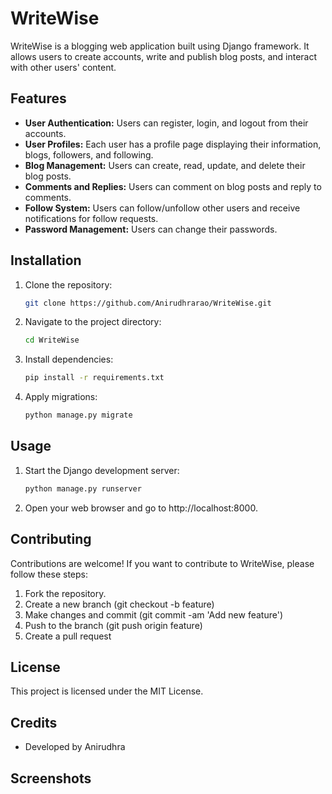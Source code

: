 # WriteWise

WriteWise is a blogging web application built using Django framework. It allows users to create accounts, write and publish blog posts, and interact with other users' content.

## Features

- **User Authentication:** Users can register, login, and logout from their accounts.
- **User Profiles:** Each user has a profile page displaying their information, blogs, followers, and following.
- **Blog Management:** Users can create, read, update, and delete their blog posts.
- **Comments and Replies:** Users can comment on blog posts and reply to comments.
- **Follow System:** Users can follow/unfollow other users and receive notifications for follow requests.
- **Password Management:** Users can change their passwords.

## Installation

1. Clone the repository:
   ```bash
   git clone https://github.com/Anirudhrarao/WriteWise.git
2. Navigate to the project directory:
   ```bash
   cd WriteWise
3. Install dependencies:
   ```bash
   pip install -r requirements.txt
4. Apply migrations:
   ```bash
   python manage.py migrate

## Usage    
1. Start the Django development server:
   ```bash
   python manage.py runserver
2. Open your web browser and go to http://localhost:8000.

## Contributing
Contributions are welcome! If you want to contribute to WriteWise, please follow these steps:
1. Fork the repository.
2. Create a new branch (git checkout -b feature)
3. Make changes and commit (git commit -am 'Add new feature')
4. Push to the branch (git push origin feature)
5. Create a pull request
   
## License
This project is licensed under the MIT License.

## Credits
- Developed by Anirudhra

## Screenshots
